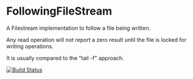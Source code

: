 # FollowingFileStream

A Filestream implementation to follow a file being written.

Any read operation will not report a zero result until the file is locked for writing operations.

It is usually compared to the "tail -f" approach.


[![Build Status](https://dev.azure.com/manandre/manandre/_apis/build/status/manandre.FollowingFileStream?branchName=master)](https://dev.azure.com/manandre/manandre/_build/latest?definitionId=1&branchName=master)
